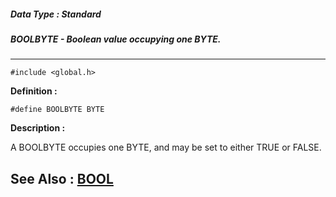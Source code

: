##### Data Type : Standard
##### BOOLBYTE - Boolean value occupying one BYTE.
---
```
#include <global.h>
```

**Definition :**
```
#define BOOLBYTE BYTE
```

**Description :**

A BOOLBYTE occupies one BYTE, and may be set to either TRUE or FALSE.


**See Also :**
[BOOL](/domino-c-api-docs/reference/Data/BOOL)
---
